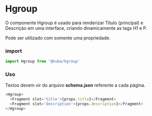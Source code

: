 # Hgroup

O componente Hgroup é usado para renderizar Título (principal) e Descrição em uma interface, criando dinamicamente as tags H1 e P.

Pode ser utilizado com somente uma propriedade.

### import

```javascript
import Hgroup from '@kuba/hgroup'
```

### Uso

Textos devem vir do arquivo <b>schema.json</b> referente a cada página.

```javascript
<Hgroup>
  <Fragment slot='title'>{props.title}</Fragment>
  <Fragment slot='description'>{props.description}</Fragment>
</Hgroup>
```


